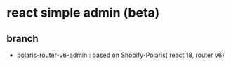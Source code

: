 # react simple admin (beta)

## branch

- polaris-router-v6-admin : based on Shopify-Polaris( react 18, router v6)
